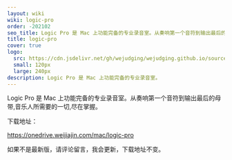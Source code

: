 ```yaml
---
layout: wiki
wiki: logic-pro
order: -202102
seo_title: Logic Pro 是 Mac 上功能完备的专业录音室。从奏响第一个音符到输出最后的母带,音乐人所需要的一切,尽在掌握。
title: logic-pro
cover: true
logo:
  src: https://cdn.jsdelivr.net/gh/wejudging/wejudging.github.io/source/images/项目图片/logic-pro/logic-pro.png
  small: 120px
  large: 240px
description: Logic Pro 是 Mac 上功能完备的专业录音室。
---
```


Logic Pro 是 Mac 上功能完备的专业录音室。从奏响第一个音符到输出最后的母带,音乐人所需要的一切,尽在掌握。


下载地址：

https://onedrive.weijiajin.com/mac/logic-pro


如果不是最新版，请评论留言，我会更新，下载地址不变。